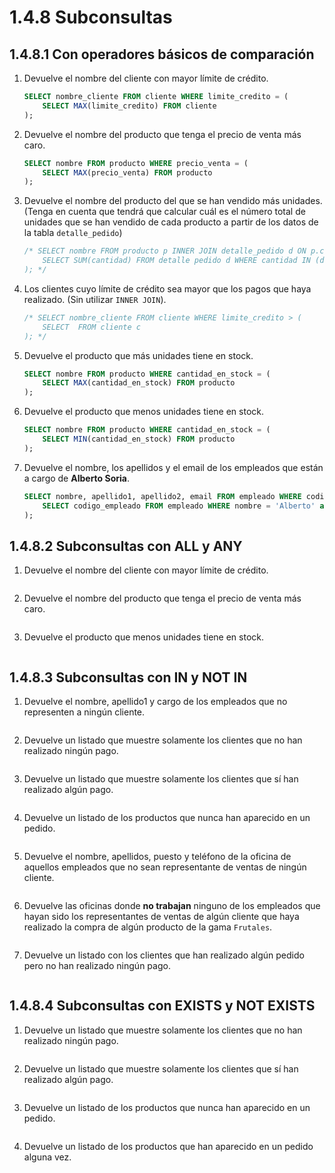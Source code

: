 # 1.4.8 Subconsultas

## 1.4.8.1 Con operadores básicos de comparación

1. Devuelve el nombre del cliente con mayor límite de crédito.

    ```sql
    SELECT nombre_cliente FROM cliente WHERE limite_credito = (
        SELECT MAX(limite_credito) FROM cliente
    );
    ```

2. Devuelve el nombre del producto que tenga el precio de venta más caro.

    ```sql
    SELECT nombre FROM producto WHERE precio_venta = (
        SELECT MAX(precio_venta) FROM producto
    );
    ```

3. Devuelve el nombre del producto del que se han vendido más unidades. (Tenga en cuenta que tendrá que calcular cuál es el número total de unidades que se han vendido de cada producto a partir de los datos de la tabla `detalle_pedido`)

    ```sql
    /* SELECT nombre FROM producto p INNER JOIN detalle_pedido d ON p.codigo_producto = d.codigo_producto WHERE d.cantidad = (
        SELECT SUM(cantidad) FROM detalle pedido d WHERE cantidad IN (d.codigo_producto)
    ); */
    ```

4. Los clientes cuyo límite de crédito sea mayor que los pagos que haya realizado. (Sin utilizar `INNER JOIN`).

    ```sql
    /* SELECT nombre_cliente FROM cliente WHERE limite_credito > (
        SELECT  FROM cliente c 
    ); */
    ```

5. Devuelve el producto que más unidades tiene en stock.

    ```sql
    SELECT nombre FROM producto WHERE cantidad_en_stock = (
        SELECT MAX(cantidad_en_stock) FROM producto
    );
    ```

6. Devuelve el producto que menos unidades tiene en stock.

    ```sql
    SELECT nombre FROM producto WHERE cantidad_en_stock = (
        SELECT MIN(cantidad_en_stock) FROM producto
    );
    ```

7. Devuelve el nombre, los apellidos y el email de los empleados que están a cargo de **Alberto Soria**.

    ```sql
    SELECT nombre, apellido1, apellido2, email FROM empleado WHERE codigo_jefe = (
        SELECT codigo_empleado FROM empleado WHERE nombre = 'Alberto' and apellido1 = 'Soria'
    );
    ```


## 1.4.8.2 Subconsultas con ALL y ANY

1. Devuelve el nombre del cliente con mayor límite de crédito.

    ```sql
    
    ```

2. Devuelve el nombre del producto que tenga el precio de venta más caro.

    ```sql
    
    ```

3. Devuelve el producto que menos unidades tiene en stock.

    ```sql
    
    ```


## 1.4.8.3 Subconsultas con IN y NOT IN

1. Devuelve el nombre, apellido1 y cargo de los empleados que no representen a ningún cliente.

    ```sql
    
    ```

2. Devuelve un listado que muestre solamente los clientes que no han realizado ningún pago.

    ```sql
    
    ```

3. Devuelve un listado que muestre solamente los clientes que sí han realizado algún pago.

    ```sql
    
    ```

4. Devuelve un listado de los productos que nunca han aparecido en un pedido.

    ```sql
    
    ```

5. Devuelve el nombre, apellidos, puesto y teléfono de la oficina de aquellos empleados que no sean representante de ventas de ningún cliente.

    ```sql
    
    ```

6. Devuelve las oficinas donde **no trabajan** ninguno de los empleados que hayan sido los representantes de ventas de algún cliente que haya realizado la compra de algún producto de la gama `Frutales`.

    ```sql
    
    ```

7. Devuelve un listado con los clientes que han realizado algún pedido pero no han realizado ningún pago.

    ```sql
    
    ```


## 1.4.8.4 Subconsultas con EXISTS y NOT EXISTS

1. Devuelve un listado que muestre solamente los clientes que no han realizado ningún pago.

    ```sql
    
    ```

2. Devuelve un listado que muestre solamente los clientes que sí han realizado algún pago.

    ```sql
    
    ```

3. Devuelve un listado de los productos que nunca han aparecido en un pedido.

    ```sql
    
    ```

4. Devuelve un listado de los productos que han aparecido en un pedido alguna vez.

    ```sql
    
    ```
